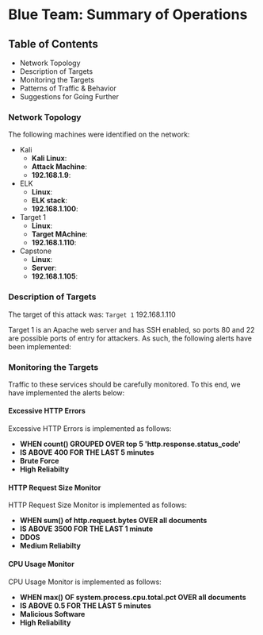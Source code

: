 # Blue Team: Summary of Operations

## Table of Contents
- Network Topology
- Description of Targets
- Monitoring the Targets
- Patterns of Traffic & Behavior
- Suggestions for Going Further

### Network Topology

The following machines were identified on the network:
- Kali
  - **Kali Linux**:
  - **Attack Machine**:
  - **192.168.1.9**:
- ELK
  - **Linux**:
  - **ELK stack**:
  - **192.168.1.100**:
- Target 1
  - **Linux**:
  - **Target MAchine**:
  - **192.168.1.110**:
- Capstone
  - **Linux**:
  - **Server**:
  - **192.168.1.105**:

### Description of Targets

The target of this attack was: `Target 1` 192.168.1.110

Target 1 is an Apache web server and has SSH enabled, so ports 80 and 22 are possible ports of entry for attackers. As such, the following alerts have been implemented:

### Monitoring the Targets

Traffic to these services should be carefully monitored. To this end, we have implemented the alerts below:

#### Excessive HTTP Errors

Excessive HTTP Errors is implemented as follows:
  - **WHEN count() GROUPED OVER top 5 'http.response.status_code'**
  - **IS ABOVE 400 FOR THE LAST 5 minutes**
  - **Brute Force**
  - **High Reliabilty** 
#### HTTP Request Size Monitor
HTTP Request Size Monitor is implemented as follows:
  - **WHEN sum() of http.request.bytes OVER all documents**
  - **IS ABOVE 3500 FOR THE LAST 1 minute**
  - **DDOS**
  - **Medium Reliabilty** 

#### CPU Usage Monitor
CPU Usage Monitor is implemented as follows:
  - **WHEN max() OF system.process.cpu.total.pct OVER all documents**
  - **IS ABOVE 0.5 FOR THE LAST 5 minutes**
  - **Malicious Software**
  - **High Reliability**


